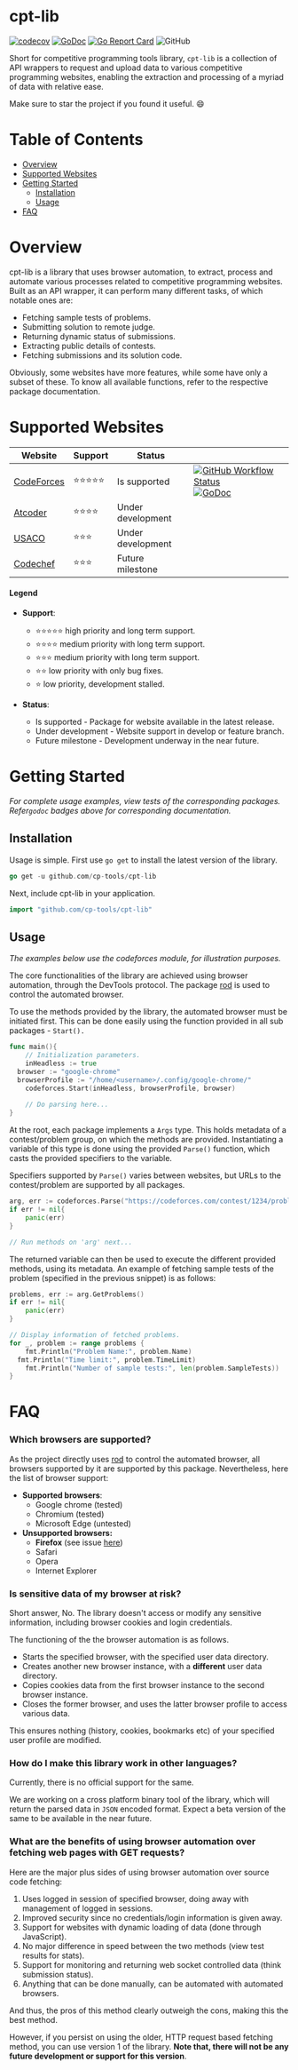 # cpt-lib
[![codecov](https://codecov.io/gh/cp-tools/cpt-lib/branch/master/graph/badge.svg?token=VMMMOHWT1L)](undefined) [![GoDoc](https://godoc.org/github.com/cp-tools/cpt-lib?status.svg)](https://godoc.org/github.com/cp-tools/cpt-lib) [![Go Report Card](https://goreportcard.com/badge/github.com/cp-tools/cpt-lib)](https://goreportcard.com/report/github.com/cp-tools/cpt-lib) ![GitHub](https://img.shields.io/github/license/cp-tools/cpt-lib)

Short for competitive programming tools library, `cpt-lib` is a collection of API wrappers to request and upload data to various competitive programming websites, enabling the extraction and processing of a myriad of data with relative ease.

Make sure to star the project if you found it useful. :smile:

<!--Or visit cpt-api for a command line interface-->

# Table of Contents

- [Overview](#overview)
- [Supported Websites](#supported-websites)
- [Getting Started](#getting-started)
  - [Installation](#installation)
  - [Usage](#usage)
- [FAQ](#faq)

# Overview

cpt-lib is a library that uses browser automation, to extract, process and automate various processes related to competitive programming websites. Built as an API wrapper, it can perform many different tasks, of which notable ones are:

- Fetching sample tests of problems.
- Submitting solution to remote judge.
- Returning dynamic status of submissions.
- Extracting public details of contests.
- Fetching submissions and its solution code.

Obviously, some websites have more features, while some have only a subset of these. To know all available functions, refer to the respective package documentation.



# Supported Websites

| Website                              | Support                        | Status            |                                                              |
| ------------------------------------ | ------------------------------ | ----------------- | ------------------------------------------------------------ |
| [CodeForces](https://codeforces.com) | :star::star::star::star::star: | Is supported      | [![GitHub Workflow Status](https://img.shields.io/github/workflow/status/cp-tools/cpt-lib/Build%20and%20Test%20(codeforces)?label=Tests%20%28codeforces%29)](https://github.com/cp-tools/cpt-lib/actions) [![GoDoc](https://godoc.org/github.com/cp-tools/cpt-lib/codeforces?status.svg)](https://godoc.org/github.com/cp-tools/cpt-lib/codeforces) |
| [Atcoder](https://atcoder.jp)        | :star::star::star::star:       | Under development |                                                              |
| [USACO](https://usaco.org)           | :star::star::star:             | Under development |                                                              |
| [Codechef](https://codechef.com)     | :star::star::star:             | Future milestone  |                                                              |

#### Legend

- **Support**:

  - :star::star::star::star::star: high priority and long term support.
  - :star::star::star::star: medium priority with long term support.
  - :star::star::star: medium priority with long term support.
  - :star::star: low priority with only bug fixes.
  - :star: low priority, development stalled.

- **Status**:

  - Is supported - Package for website available in the latest release.
  - Under development - Website support in develop or feature branch.
  - Future milestone - Development underway in the near future.




# Getting Started

*For complete usage examples, view tests of the corresponding packages.*
*Refer`godoc` badges above for corresponding documentation.*

## Installation

Usage is simple. First use `go get` to install the latest version of the library.

```go
go get -u github.com/cp-tools/cpt-lib
```

Next, include cpt-lib in your application.

```go
import "github.com/cp-tools/cpt-lib"
```

## Usage

*The examples below use the codeforces module, for illustration purposes.*

The core functionalities of the library are achieved using browser automation, through the DevTools protocol. The package [rod](https://github.com/go-rod/rod) is used to control the automated browser.

To use the methods provided by the library, the automated browser must be initiated first. This can be done easily using the function provided in all sub packages - `Start().`

```go
func main(){
	// Initialization parameters.
	inHeadless := true
  browser := "google-chrome"
  browserProfile := "/home/<username>/.config/google-chrome/"
	codeforces.Start(inHeadless, browserProfile, browser)
	
	// Do parsing here...
}
```



At the root, each package implements a `Args` type. This holds metadata of a contest/problem group, on which the methods are provided. Instantiating a variable of this type is done using the provided `Parse()` function, which casts the provided specifiers to the variable.

Specifiers supported by `Parse()` varies between websites, but URLs to the contest/problem are supported by all packages.

```go
arg, err := codeforces.Parse("https://codeforces.com/contest/1234/problem/c1")
if err != nil{
	panic(err)
}

// Run methods on 'arg' next...
```

 

The returned variable can then be used to execute the different provided methods, using its metadata.
An example of fetching sample tests of the problem (specified in the previous snippet) is as follows:

```go
problems, err := arg.GetProblems()
if err != nil{
	panic(err)
}

// Display information of fetched problems.
for _, problem := range problems {
	fmt.Println("Problem Name:", problem.Name)
  fmt.Println("Time limit:", problem.TimeLimit)
	fmt.Println("Number of sample tests:", len(problem.SampleTests))
}
```



# FAQ

### Which browsers are supported?

As the project directly uses [rod](https://github.com/go-rod/rod) to control the automated browser, all browsers supported by it are supported by this package. Nevertheless, here the list of browser support:

- **Supported browsers**:
  - Google chrome (tested)
  - Chromium (tested)
  - Microsoft Edge (untested)
- **Unsupported browsers:**
  - **Firefox** (see issue [here](https://github.com/go-rod/rod/issues/193))
  - Safari
  - Opera
  - Internet Explorer



### Is sensitive data of my browser at risk? 

Short answer, No. The library doesn't access or modify any sensitive information, including browser cookies and login credentials.

The functioning of the the browser automation is as follows.

- Starts the specified browser, with the specified user data directory.
- Creates another new browser instance, with a **different** user data directory.
- Copies cookies data from the first browser instance to the second browser instance.
- Closes the former browser, and uses the latter browser profile to access various data.

This ensures nothing (history, cookies, bookmarks etc) of your specified user profile are modified.



### How do I make this library work in other languages?

Currently, there is no official support for the same.

We are working on a cross platform binary tool of the library, which will return the parsed data in `JSON` encoded format. Expect a beta version of the same to be available in the near future. 



### What are the benefits of using browser automation over fetching web pages with GET requests?

Here are the major plus sides of using browser automation over source code fetching:

1. Uses logged in session of specified browser, doing away with management of logged in sessions.
2. Improved security since no credentials/login information is given away.
3. Support for websites with dynamic loading of data (done through JavaScript).
4. No major difference in speed between the two methods (view test results for stats).
5. Support for monitoring and returning web socket controlled data (think submission status).
6. Anything that can be done manually, can be automated with automated browsers.

And thus, the pros of this method clearly outweigh the cons, making this the best method.

However, if you persist on using the older, HTTP request based fetching method, you can use version 1 of the library. **Note that, there will not be any future development or support for this version**.